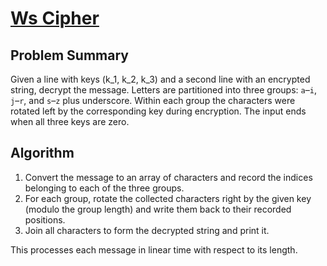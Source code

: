 # [Ws Cipher](https://www.spoj.com/problems/WSCIPHER/)

## Problem Summary
Given a line with keys \(k_1, k_2, k_3\) and a second line with an encrypted string, decrypt the message. Letters are partitioned into three groups: `a`–`i`, `j`–`r`, and `s`–`z` plus underscore. Within each group the characters were rotated left by the corresponding key during encryption. The input ends when all three keys are zero.

## Algorithm
1. Convert the message to an array of characters and record the indices belonging to each of the three groups.
2. For each group, rotate the collected characters right by the given key (modulo the group length) and write them back to their recorded positions.
3. Join all characters to form the decrypted string and print it.

This processes each message in linear time with respect to its length.
